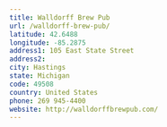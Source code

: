```yaml
---
title: Walldorff Brew Pub
url: /walldorff-brew-pub/
latitude: 42.6488
longitude: -85.2875
address1: 105 East State Street
address2: 
city: Hastings
state: Michigan
code: 49508
country: United States
phone: 269 945-4400
website: http://walldorffbrewpub.com/
---
```


